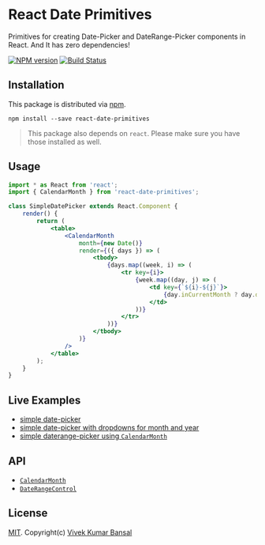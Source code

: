 # React Date Primitives

Primitives for creating Date-Picker and DateRange-Picker components in React. And It has zero dependencies!

[![NPM version][npm-image]][npm-url]
[![Build Status][travis-image]][travis-url]

## Installation

This package is distributed via [npm](https://www.npmjs.com/).

```
npm install --save react-date-primitives
```

> This package also depends on `react`. Please make sure you have those installed as well.

## Usage

```jsx
import * as React from 'react';
import { CalendarMonth } from 'react-date-primitives';

class SimpleDatePicker extends React.Component {
    render() {
        return (
            <table>
                <CalendarMonth
                    month={new Date()}
                    render={({ days }) => (
                        <tbody>
                            {days.map((week, i) => (
                                <tr key={i}>
                                    {week.map((day, j) => (
                                        <td key={`${i}-${j}`}>
                                            {day.inCurrentMonth ? day.date.getDate() : ''}
                                        </td>
                                    ))}
                                </tr>
                            ))}
                        </tbody>
                    )}
                />
            </table>
        );
    }
}
```

## Live Examples

-   [simple date-picker](https://codesandbox.io/s/github/vkbansal/react-date-primitives/tree/master/examples/simple-datepicker)
-   [simple date-picker with dropdowns for month and year](https://codesandbox.io/s/github/vkbansal/react-date-primitives/tree/master/examples/simple-datepicker)
-   [simple daterange-picker using `CalendarMonth`](https://codesandbox.io/s/github/vkbansal/react-date-primitives/tree/master/examples/simple-daterangepicker)

## API

-   [`CalendarMonth`](docs/CalendarMonth.md)
-   [`DateRangeControl`](docs/DateRangeControl.md)

## License

[MIT](./LICENSE.md). Copyright(c) [Vivek Kumar Bansal](http://vkbansal.me/)

[npm-url]: https://npmjs.org/package/react-date-primitives
[npm-image]: https://img.shields.io/npm/v/react-date-primitives.svg?style=flat-square
[travis-url]: https://travis-ci.org/vkbansal/react-date-primitives
[travis-image]: https://img.shields.io/travis/vkbansal/react-date-primitives/master.svg?style=flat-square
